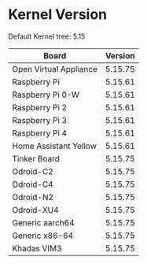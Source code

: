 
# Kernel Version

Default Kernel tree: 5.15

| Board | Version |
|-------|---------|
| Open Virtual Appliance | 5.15.75 |
| Raspberry Pi | 5.15.61 |
| Raspberry Pi 0-W | 5.15.61 |
| Raspberry Pi 2 | 5.15.61 |
| Raspberry Pi 3 | 5.15.61 |
| Raspberry Pi 4 | 5.15.61 |
| Home Assistant Yellow | 5.15.61 |
| Tinker Board | 5.15.75 |
| Odroid-C2 | 5.15.75 |
| Odroid-C4 | 5.15.75 |
| Odroid-N2 | 5.15.75 |
| Odroid-XU4 | 5.15.75 |
| Generic aarch64 | 5.15.75 |
| Generic x86-64 | 5.15.75 |
| Khadas VIM3 | 5.15.75 |
